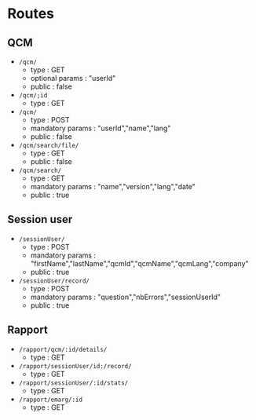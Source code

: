 # Routes

## QCM

* `/qcm/`
    * type : GET
    * optional params : "userId"
    * public : false
* `/qcm/;id`
    * type : GET
* `/qcm/`
    * type : POST
    * mandatory params : "userId","name","lang"
    * public : false
* `/qcm/search/file/`
    * type : GET
    * public : false
* `/qcm/search/`
    * type : GET
    * mandatory params : "name","version","lang","date"
    * public : true
    
## Session user

* `/sessionUser/`
    * type : POST
    * mandatory params : "firstName","lastName","qcmId","qcmName","qcmLang","company"
    * public : true
* `/sessionUser/record/`
    * type : POST
    * mandatory params : "question","nbErrors","sessionUserId"
    * public : true
    
## Rapport
    
* `/rapport/qcm/:id/details/`
    * type : GET
* `/rapport/sessionUser/id:/record/`
    * type : GET
* `/rapport/sessionUser/:id/stats/`
    * type : GET
* `/rapport/emarg/:id`
    * type : GET